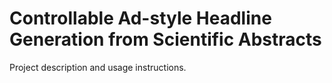 # Controllable Ad-style Headline Generation from Scientific Abstracts

Project description and usage instructions.
